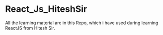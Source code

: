 ﻿# React_Js_HiteshSir

 All the learning material are in this Repo, which i have used during learning ReactJS from Hitesh Sir.
